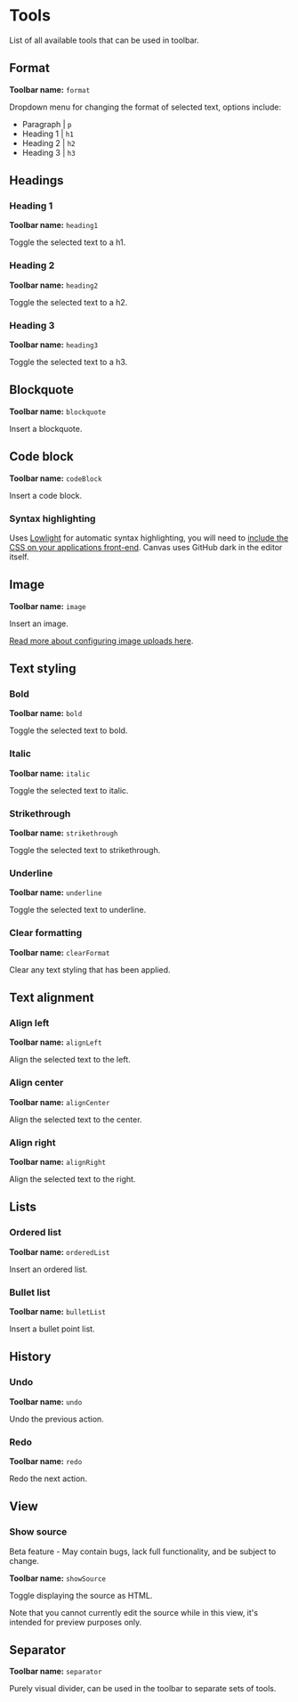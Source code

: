# Tools

List of all available tools that can be used in toolbar.

## Format

**Toolbar name:** `format`

Dropdown menu for changing the format of selected text, options include:

- Paragraph | `p`
- Heading 1 | `h1`
- Heading 2 | `h2`
- Heading 3 | `h3`

## Headings

### Heading 1

**Toolbar name:** `heading1`

Toggle the selected text to a h1.

### Heading 2

**Toolbar name:** `heading2`

Toggle the selected text to a h2.

### Heading 3

**Toolbar name:** `heading3`

Toggle the selected text to a h3.

## Blockquote

**Toolbar name:** `blockquote`

Insert a blockquote.

## Code block

**Toolbar name:** `codeBlock`

Insert a code block.

### Syntax highlighting

Uses [Lowlight](https://github.com/wooorm/lowlight) for automatic syntax highlighting, you will need to [include the CSS 
on your applications front-end](https://cdnjs.cloudflare.com/ajax/libs/highlight.js/11.8.0/styles/github-dark.min.css). 
Canvas uses GitHub dark in the editor itself.

## Image

**Toolbar name:** `image`

Insert an image.

[Read more about configuring image uploads here](Images.md).

## Text styling

### Bold

**Toolbar name:** `bold`

Toggle the selected text to bold.

### Italic

**Toolbar name:** `italic`

Toggle the selected text to italic.

### Strikethrough

**Toolbar name:** `strikethrough`

Toggle the selected text to strikethrough.

### Underline

**Toolbar name:** `underline`

Toggle the selected text to underline.

### Clear formatting

**Toolbar name:** `clearFormat`

Clear any text styling that has been applied.

## Text alignment

### Align left

**Toolbar name:** `alignLeft`

Align the selected text to the left.

### Align center

**Toolbar name:** `alignCenter`

Align the selected text to the center.

### Align right

**Toolbar name:** `alignRight`

Align the selected text to the right.

## Lists

### Ordered list

**Toolbar name:** `orderedList`

Insert an ordered list.

### Bullet list

**Toolbar name:** `bulletList`

Insert a bullet point list.

## History

### Undo

**Toolbar name:** `undo`

Undo the previous action.

### Redo

**Toolbar name:** `redo`

Redo the next action.

## View

### Show source

<warning>
    Beta feature - May contain bugs, lack full functionality, and be subject to change.
</warning>

**Toolbar name:** `showSource`

Toggle displaying the source as HTML.

Note that you cannot currently edit the source while in this view, it's intended for preview purposes only.

## Separator

**Toolbar name:** `separator`

Purely visual divider, can be used in the toolbar to separate sets of tools.